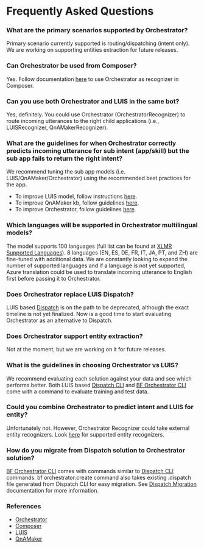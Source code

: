 # Frequently Asked Questions

### What are the primary scenarios supported by Orchestrator?
Primary scenario currently supported is routing/dispatching (intent only).  We are working on supporting entities extraction for future releases.


### Can Orchestrator be used from Composer?
Yes.  Follow documentation [here][13] to use Orchestrator as recognizer in Composer.

### Can you use both Orchestrator and LUIS in the same bot?
Yes, definitely.  You could use Orchestrator (OrchestratorRecognizer) to route incoming utterances to the right child applications (i.e., LUISRecognizer, QnAMakerRecognizer).


### What are the guidelines for when Orchestrator correctly predicts incoming utterance for sub intent (app/skill) but the sub app fails to return the right intent?
We recommend tuning the sub app models (i.e. LUIS/QnAMaker/Orchestrator) using the recommended best practices for the app.  
- To improve LUIS model, follow instructions [here][1].
- To improve QnAMaker kb, follow guidelines [here][2].  
- To improve Orchestrator, follow guidelines [here][3].


### Which languages will be supported in Orchestrator multilingual models?
The model supports 100 languages (full list can be found at [XLMR Supported Languages][4]). 8 languages (EN, ES, DE, FR, IT, JA, PT, and ZH) are fine-tuned with additional data.  We are constantly looking to expand the number of supported languages and if a language is not yet supported, Azure translation could be used to translate incoming utterance to English first before passing it to Orchestrator.  

### Does Orchestrator replace LUIS Dispatch?
LUIS based [Dispatch][5] is on the path to be deprecated, although the exact timeline is not yet finalized.  Now is a good time to start evaluating Orchestrator as an alternative to Dispatch.


### Does Orchestrator support entity extraction?
Not at the moment, but we are working on it for future releases.


### What is the guidelines in choosing Orchestrator vs LUIS?
We recommend evaluating each solution against your data and see which performs better.  Both LUIS based [Dispatch CLI][5] and [BF Orchestrator CLI][6] come with a command to evaluate training and test data.

### Could you combine Orchestrator to predict intent and LUIS for entity?
Unfortunately not.  However, Orchestrator Recognizer could take external entity recognizers.  Look [here][7] for supported entity recognizers.

### How do you migrate from Dispatch solution to Orchestrator solution?
[BF Orchestrator CLI][6] comes with commands similar to [Dispatch CLI][5] commands.  bf orchestrator:create command also takes existing .dispatch file generated from Dispatch CLI for easy migration.  See [Dispatch Migration][12] documentation for more information.

### References
* [Orchestrator][8]
* [Composer][9]
* [LUIS][10]
* [QnAMaker][11]

[1]:https://docs.microsoft.com/en-us/azure/cognitive-services/luis/luis-how-to-use-dashboard
[2]:https://docs.microsoft.com/en-us/azure/cognitive-services/qnamaker/how-to/test-knowledge-base?tabs=v1
[3]:https://github.com/microsoft/BotBuilder-Samples/blob/main/experimental/orchestrator/CLI/ModelTuning/README.md
[4]:https://github.com/pytorch/fairseq/tree/master/examples/xlmr#introduction
[5]:https://github.com/microsoft/botbuilder-tools/tree/master/packages/Dispatch
[6]:https://github.com/microsoft/botframework-cli/tree/main/packages/Orchestrator
[7]:https://github.com/microsoft/botbuilder-dotnet/tree/main/libraries/Microsoft.Bot.Builder.Dialogs.Adaptive/Recognizers/EntityRecognizers
[8]:https://aka.ms/bf-orchestrator
[9]:https://github.com/microsoft/BotFramework-Composer
[10]:https://docs.microsoft.com/en-us/azure/cognitive-services/luis/what-is-luis
[11]:https://docs.microsoft.com/en-us/azure/cognitive-services/qnamaker/overview/overview
[12]:https://github.com/microsoft/botframework-sdk/blob/tiens-patch-1/Orchestrator/docs/DispatchMigrationExample.md
[13]:https://github.com/microsoft/BotFramework-Composer/blob/main/docs/preview%20features/orchestrator.md